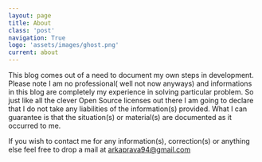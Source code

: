 ```yaml
---
layout: page
title: About
class: 'post'
navigation: True
logo: 'assets/images/ghost.png'
current: about
---
```


This blog comes out of a need to document my own steps in development. Please note I am no professional( well not now anyways) and informations in this blog are completely my experience in solving particular problem. So just like all the clever Open Source licenses out there I am going to declare that I do not take any liabilities of the information(s) provided. What I can guarantee is that the situation(s) or material(s) are documented as it occurred to me.

If you wish to contact me for any information(s), correction(s) or anything else feel free to drop a mail at [arkaprava94@gmail.com](mailto:arkaprava94@gmail.com)